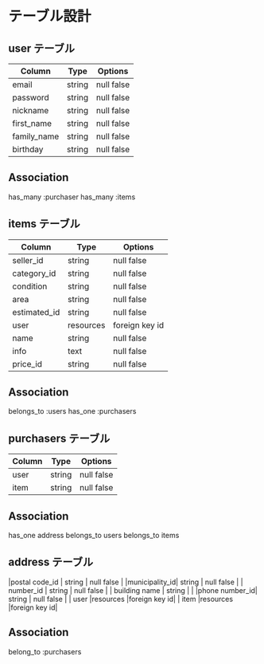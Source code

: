 # テーブル設計

## user テーブル

| Column      | Type   | Options    |
| --------    | ------ | ---------- |
| email       | string | null false |
| password    | string | null false |
| nickname    | string | null false |
|  first_name | string | null false |
| family_name | string | null false |
|  birthday   | string | null false |

## Association
has_many :purchaser
has_many :items

## items テーブル

| Column      | Type    | Options      |
| --------    | ------  | ----------   |
| seller_id   | string  | null false   |
| category_id | string  | null false   |
| condition   | string  | null false   |
|    area     | string  | null false   |
|estimated_id | string  | null false   |
|    user     |resources|foreign key id|
|     name    |  string |  null false  |
|     info    |   text  |  null false  |
|  price_id   | string  | null false   |

## Association
belongs_to :users
has_one :purchasers

## purchasers テーブル
| Column      | Type   | Options    |
| ----------- | ------ | ---------- |
|     user    | string | null false |
|    item     | string | null false |

## Association
has_one address
belongs_to users
belongs_to items

## address テーブル
|postal code_id | string    | null false   |
|municipality_id|  string   | null false   |
|  number_id    |  string   | null false   |
| building name |  string   |              |
|phone number_id|  string   | null false   |
|    user       |resources  |foreign key id|
|    item       |resources  |foreign key id|
 
 ## Association
 belong_to :purchasers
 